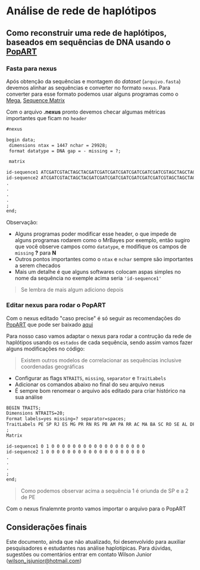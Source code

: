 # Análise de rede de haplótipos

## Como reconstruir uma rede de haplótipos, baseados em sequências de DNA usando o [PopART](http://popart.otago.ac.nz/index.shtml)

### Fasta para nexus

Após obtenção da sequências e montagem do *dataset* (`arquivo.fasta`) devemos alinhar as sequências e converter no formato `nexus`. Para converter para esse formato podemos usar alguns programas como o [Mega](https://www.megasoftware.net/dload_mac_beta), [Sequence Matrix](http://www.ggvaidya.com/taxondna/)

Com o arquivo **.nexus** pronto devemos checar algumas métricas importantes que ficam no `header`

```txt
#nexus

begin data;
 dimensions ntax = 1447 nchar = 29928;
 format datatype = DNA gap = - missing = ?;

 matrix

id-sequence1 ATCGATCGTACTAGCTACGATCGATCGATCGATCGATCGATCGATCGTAGCTAGCTAGCTAGTCGATCGTAGCTA
id-sequence2 ATCGATCGTACTAGCTACGATCGATCGATCGATCGATCGATCGATCGTAGCTAGCTAGCTAGTCGATCGTAGCTA
.
.
.
.
;
end;
```

Observação:

* Alguns programas poder modificar esse header, o que impede de alguns programas rodarem como o MrBayes por exemplo, então sugiro que você observe campos como `datatype`, e modifique os campos de `missing` **?** para **N**
* Outros pontos importantes como o `ntax` e `nchar` sempre são importantes a serem checados
* Mais um detalhe é que alguns softwares colocam aspas simples no nome da sequência no exemple acima seria `'id-sequence1'`

> Se lembra de mais algum adiciono depois

### Editar nexus para rodar o PopART

Com o nexus editado "caso precise" é só seguir as recomendações do [PopART](http://popart.otago.ac.nz/doc/popart.pdf) que pode ser baixado [aqui](http://popart.otago.ac.nz/downloads.shtml)

Para nosso caso vamos adaptar o nexus para rodar a contrução da rede de haplótipos usando os `estados` de cada sequência, sendo assim vamos fazer alguns modificações no código:
> Existem outros modelos de correlacionar as sequências inclusive coordenadas geográficas

* Configurar as flags `NTRAITS`, `missing`, `separator` e `TraitLabels`
* Adicionar os comandos abaixo no final do seu arquivo nexus
* É sempre bom renomear o arquivo aós editado para criar histórico na sua análise

```txt
BEGIN TRAITS;
Dimensions NTRAITS=20;
Format labels=yes missing=? separator=spaces;
TraitLabels PE SP RJ ES MG PR RN RS PB AM PA RR AC MA BA SC RO SE AL DF
;
Matrix

id-sequence1 0 1 0 0 0 0 0 0 0 0 0 0 0 0 0 0 0 0 0 0
id-sequence2 1 0 0 0 0 0 0 0 0 0 0 0 0 0 0 0 0 0 0 0
.
.
.
;
end;
```
> Como podemos observar acima a sequência 1 é oriunda de SP e a 2 de PE

Com o nexus finalemnte pronto vamos importar o arquivo para o PopART

## Considerações finais

Este documento, ainda que não atualizado, foi desenvolvido para auxiliar pesquisadores e estudantes nas análise haplotípicas. Para dúvidas, sugestões ou comentários entrar em contato Wilson Junior (wilson_jsjunior@hotmail.com)
